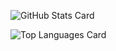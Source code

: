 ![GitHub Stats Card](https://github-readme-stats.vercel.app/api?username=HanetakaChou&show_icons=true&theme=dark)  

![Top Languages Card](https://github-readme-stats.vercel.app/api/top-langs/?username=HanetakaChou&langs_count=10&layout=compact&theme=dark)  
